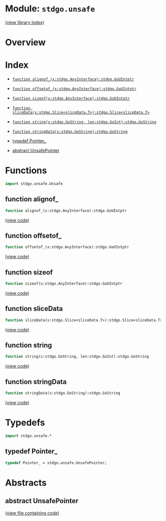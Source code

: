 # Module: `stdgo.unsafe`

[(view library index)](../stdgo.md)


# Overview


# Index


- [`function alignof_(x:stdgo.AnyInterface):stdgo.GoUIntptr`](<#function-alignof_>)

- [`function offsetof_(x:stdgo.AnyInterface):stdgo.GoUIntptr`](<#function-offsetof_>)

- [`function sizeof(x:stdgo.AnyInterface):stdgo.GoUIntptr`](<#function-sizeof>)

- [`function sliceData(s:stdgo.Slice<sliceData.T>):stdgo.Slice<sliceData.T>`](<#function-slicedata>)

- [`function string(s:stdgo.GoString, len:stdgo.GoInt):stdgo.GoString`](<#function-string>)

- [`function stringData(s:stdgo.GoString):stdgo.GoString`](<#function-stringdata>)

- [typedef Pointer\_](<#typedef-pointer_>)

- [abstract UnsafePointer](<#abstract-unsafepointer>)

# Functions


```haxe
import stdgo.unsafe.Unsafe
```


## function alignof\_


```haxe
function alignof_(x:stdgo.AnyInterface):stdgo.GoUIntptr
```


[\(view code\)](<./Unsafe.hx#L67>)


## function offsetof\_


```haxe
function offsetof_(x:stdgo.AnyInterface):stdgo.GoUIntptr
```


[\(view code\)](<./Unsafe.hx#L63>)


## function sizeof


```haxe
function sizeof(x:stdgo.AnyInterface):stdgo.GoUIntptr
```


[\(view code\)](<./Unsafe.hx#L59>)


## function sliceData


```haxe
function sliceData(s:stdgo.Slice<sliceData.T>):stdgo.Slice<sliceData.T>
```


[\(view code\)](<./Unsafe.hx#L75>)


## function string


```haxe
function string(s:stdgo.GoString, len:stdgo.GoInt):stdgo.GoString
```


[\(view code\)](<./Unsafe.hx#L78>)


## function stringData


```haxe
function stringData(s:stdgo.GoString):stdgo.GoString
```


[\(view code\)](<./Unsafe.hx#L72>)


# Typedefs


```haxe
import stdgo.unsafe.*
```


## typedef Pointer\_


```haxe
typedef Pointer_ = stdgo.unsafe.UnsafePointer;
```


# Abstracts


## abstract UnsafePointer


[\(view file containing code\)](<./Unsafe.hx>)



